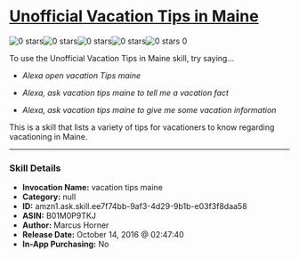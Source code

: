 # [Unofficial Vacation Tips in Maine](http://alexa.amazon.com/#skills/amzn1.ask.skill.ee7f74bb-9af3-4d29-9b1b-e03f3f8daa58)
![0 stars](../../images/ic_star_border_black_18dp_1x.png)![0 stars](../../images/ic_star_border_black_18dp_1x.png)![0 stars](../../images/ic_star_border_black_18dp_1x.png)![0 stars](../../images/ic_star_border_black_18dp_1x.png)![0 stars](../../images/ic_star_border_black_18dp_1x.png) 0

To use the Unofficial Vacation Tips in Maine skill, try saying...

* *Alexa open vacation Tips maine*

* *Alexa, ask vacation tips maine to tell me a vacation fact*

* *Alexa, ask vacation tips maine to give me some vacation information*

This is a skill that lists a variety of tips for vacationers to know regarding vacationing in Maine.

***

### Skill Details

* **Invocation Name:** vacation tips maine
* **Category:** null
* **ID:** amzn1.ask.skill.ee7f74bb-9af3-4d29-9b1b-e03f3f8daa58
* **ASIN:** B01M0P9TKJ
* **Author:** Marcus Horner
* **Release Date:** October 14, 2016 @ 02:47:40
* **In-App Purchasing:** No
